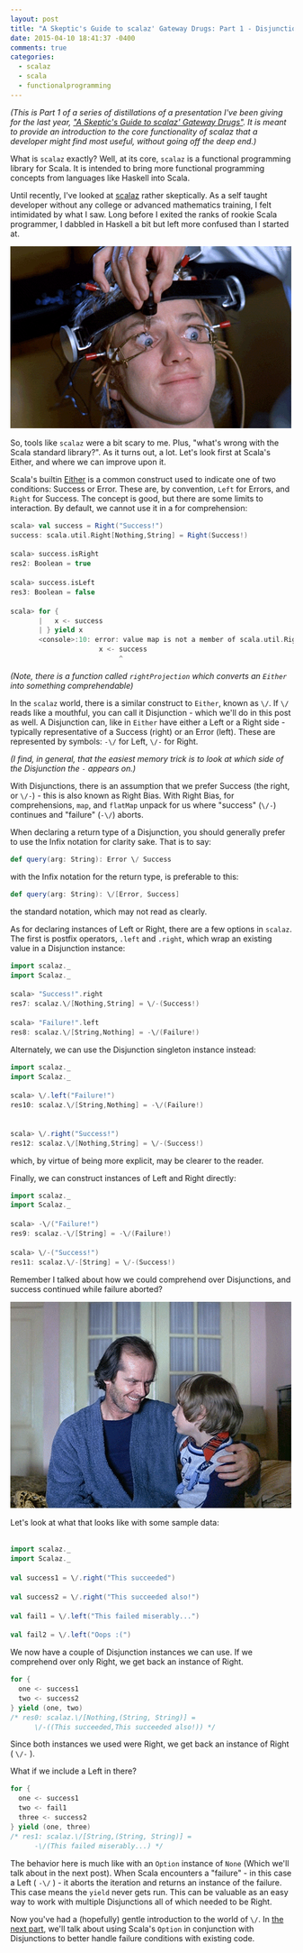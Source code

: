 ```yaml
---
layout: post
title: "A Skeptic's Guide to scalaz' Gateway Drugs: Part 1 - Disjunctions"
date: 2015-04-10 18:41:37 -0400
comments: true
categories: 
  - scalaz
  - scala
  - functionalprogramming
---
```

*(This is Part 1 of a series of distillations of a presentation I've been giving for the last year, ["A Skeptic's Guide to scalaz' Gateway Drugs"](http://slides.com/bwmcadams/scalaz-gateway-drugs). It is meant to provide an introduction to the core functionality of scalaz that a developer might find most useful, without going off the deep end.)*

What is `scalaz` exactly? Well, at its core, `scalaz` is a functional programming library for Scala. It is intended to bring more functional programming concepts from languages like Haskell into Scala.

Until recently, I've looked at [scalaz](https://github.com/scalaz/scalaz) rather skeptically. As a self taught developer without any college or advanced mathematics training, I felt intimidated by what I saw. Long before I exited the ranks of rookie Scala programmer, I dabbled in Haskell a bit but left more confused than I started at. 

![](/images/clockwork-eyes.gif)

So, tools like `scalaz` were a bit scary to me. Plus, "what's wrong with the Scala standard library?". As it turns out, a lot. Let's look first at Scala's Either, and where we can improve upon it.
<!--more-->
Scala's builtin [Either](http://www.scala-lang.org/api/current/#scala.util.Either) is a common construct used to indicate one of two conditions: Success or Error. These are, by convention, `Left` for Errors, and `Right` for Success. The concept is good, but there are some limits to interaction. By default, we cannot use it in a for comprehension:

```scala
scala> val success = Right("Success!")
success: scala.util.Right[Nothing,String] = Right(Success!)

scala> success.isRight
res2: Boolean = true

scala> success.isLeft
res3: Boolean = false

scala> for {
       |   x <- success
       | } yield x
       <console>:10: error: value map is not a member of scala.util.Right[Nothing,String]
                      x <- success
                           ^
``` 

*(Note, there is a function called `rightProjection` which converts an `Either` into something comprehendable)*

In the `scalaz` world, there is a similar construct to `Either`, known as `\/`. If `\/` reads like a mouthful, you can call it Disjunction - which we'll do in this post as well. A Disjunction can, like in `Either` have either a Left or a Right side - typically representative of a Success (right) or an Error (left). These are represented by symbols: `-\/` for Left, `\/-` for Right. 

*(I find, in general, that the easiest memory trick is to look at which side of the Disjunction the `-` appears on.)*

With Disjunctions, there is an assumption that we prefer Success (the right, or `\/-`) - this is also known as Right Bias. With Right Bias, for comprehensions, `map`, and `flatMap` unpack for us where "success" (`\/-`) continues and "failure" (`-\/`) aborts.

When declaring a return type of a Disjunction, you should generally prefer to use the Infix notation for clarity sake. That is to say:

```scala
def query(arg: String): Error \/ Success
```

with the Infix notation for the return type, is preferable to this:

```scala
def query(arg: String): \/[Error, Success]
```

the standard notation, which may not read as clearly.

As for declaring instances of Left or Right, there are a few options in `scalaz`. The first is postfix operators, `.left` and `.right`, which wrap an existing value in a Disjunction instance:

```scala
import scalaz._
import Scalaz._

scala> "Success!".right
res7: scalaz.\/[Nothing,String] = \/-(Success!)

scala> "Failure!".left
res8: scalaz.\/[String,Nothing] = -\/(Failure!)
```

Alternately, we can use the Disjunction singleton instance instead:

```scala
import scalaz._
import Scalaz._

scala> \/.left("Failure!")
res10: scalaz.\/[String,Nothing] = -\/(Failure!)


scala> \/.right("Success!")
res12: scalaz.\/[Nothing,String] = \/-(Success!)
```

which, by virtue of being more explicit, may be clearer to the reader.

Finally, we can construct instances of Left and Right directly:

```scala
import scalaz._
import Scalaz._

scala> -\/("Failure!")
res9: scalaz.-\/[String] = -\/(Failure!)

scala> \/-("Success!")
res11: scalaz.\/-[String] = \/-(Success!)
```

Remember I talked about how we could comprehend over Disjunctions, and success continued while failure aborted?

![Here's Johnny?](/images/shining-grinning.gif)

Let's look at what that looks like with some sample data:

```scala

import scalaz._
import Scalaz._

val success1 = \/.right("This succeeded")

val success2 = \/.right("This succeeded also!")

val fail1 = \/.left("This failed miserably...")

val fail2 = \/.left("Oops :(")

```

We now have a couple of Disjunction instances we can use. If we comprehend over only Right, we get back an instance of Right.

```scala
for {
  one <- success1
  two <- success2 
} yield (one, two)
/* res0: scalaz.\/[Nothing,(String, String)] = 
      \/-((This succeeded,This succeeded also!)) */
```

Since both instances we used were Right, we get back an instance of Right ( `\/-` ).

What if we include a Left in there?

```scala
for {
  one <- success1
  two <- fail1  
  three <- success2
} yield (one, three)
/* res1: scalaz.\/[String,(String, String)] = 
      -\/(This failed miserably...) */
``` 
The behavior here is much like with an `Option` instance of `None` (Which we'll talk about in the next post). When Scala encounters a "failure" - in this case a Left ( `-\/` ) - it aborts the iteration and returns an instance of the failure. This case means the `yield` never gets run. This can be valuable as an easy way to work with multiple Disjunctions all of which needed to be Right.

Now you've had a (hopefully) gentle introduction to the world of `\/`. In [the next part](http://bytes.codes/2015/04/13/a-skeptics-guide-to-scalaz-gateway-drugs-part-2-options-with-disjunction/), we'll talk about using Scala's `Option` in conjunction with Disjunctions to better handle failure conditions with existing code.
